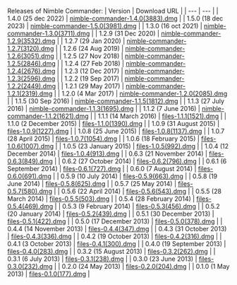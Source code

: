 Releases of Nimble Commander:
| Version | Download URL |
| --- | --- |
| 1.4.0 (25 dec 2022) | [nimble-commander-1.4.0(3883).dmg](https://raw.githubusercontent.com/mikekazakov/nimble-commander-releases/main/nimble-commander-1.4.0(3883).dmg) |
| 1.5.0 (18 dec 2023) | [nimble-commander-1.5.0(3981).dmg](https://raw.githubusercontent.com/mikekazakov/nimble-commander-releases/main/nimble-commander-1.5.0(3981).dmg) |
| 1.3.0 (16 oct 2021) | [nimble-commander-1.3.0(3711).dmg](https://raw.githubusercontent.com/mikekazakov/nimble-commander-releases/main/nimble-commander-1.3.0(3711).dmg) |
| 1.2.9 (31 Dec 2020) | [nimble-commander-1.2.9(3532).dmg](https://raw.githubusercontent.com/mikekazakov/nimble-commander-releases/main/nimble-commander-1.2.9(3532).dmg) |
| 1.2.7 (29 Jan 2020) | [nimble-commander-1.2.7(3120).dmg](https://raw.githubusercontent.com/mikekazakov/nimble-commander-releases/main/nimble-commander-1.2.7(3120).dmg) |
| 1.2.6 (24 Aug 2019) | [nimble-commander-1.2.6(3051).dmg](https://raw.githubusercontent.com/mikekazakov/nimble-commander-releases/main/nimble-commander-1.2.6(3051).dmg) |
| 1.2.5 (27 Nov 2018) | [nimble-commander-1.2.5(2846).dmg](https://raw.githubusercontent.com/mikekazakov/nimble-commander-releases/main/nimble-commander-1.2.5(2846).dmg) |
| 1.2.4 (27 Feb 2018) | [nimble-commander-1.2.4(2676).dmg](https://raw.githubusercontent.com/mikekazakov/nimble-commander-releases/main/nimble-commander-1.2.4(2676).dmg) |
| 1.2.3 (12 Dec 2017) | [nimble-commander-1.2.3(2596).dmg](https://raw.githubusercontent.com/mikekazakov/nimble-commander-releases/main/nimble-commander-1.2.3(2596).dmg) |
| 1.2.2 (19 Sep 2017) | [nimble-commander-1.2.2(2449).dmg](https://raw.githubusercontent.com/mikekazakov/nimble-commander-releases/main/nimble-commander-1.2.2(2449).dmg) |
| 1.2.1 (29 May 2017) | [nimble-commander-1.2.1(2319).dmg](https://raw.githubusercontent.com/mikekazakov/nimble-commander-releases/main/nimble-commander-1.2.1(2319).dmg) |
| 1.2.0 (4 Mar 2017) | [nimble-commander-1.2.0(2085).dmg](https://raw.githubusercontent.com/mikekazakov/nimble-commander-releases/main/nimble-commander-1.2.0(2085).dmg) |
| 1.1.5 (30 Sep 2016) | [nimble-commander-1.1.5(1812).dmg](https://raw.githubusercontent.com/mikekazakov/nimble-commander-releases/main/nimble-commander-1.1.5(1812).dmg) |
| 1.1.3 (27 July 2016) | [nimble-commander-1.1.3(1695).dmg](https://raw.githubusercontent.com/mikekazakov/nimble-commander-releases/main/nimble-commander-1.1.3(1695).dmg) |
| 1.1.2 (7 June 2016) | [nimble-commander-1.1.2(1621).dmg](https://raw.githubusercontent.com/mikekazakov/nimble-commander-releases/main/nimble-commander-1.1.2(1621).dmg) |
| 1.1.1 (14 March 2016) | [files-1.1.1(1521).dmg](https://raw.githubusercontent.com/mikekazakov/nimble-commander-releases/main/files-1.1.1(1521).dmg) |
| 1.1.0 (2 December 2015) | [files-1.1.0(1390).dmg](https://raw.githubusercontent.com/mikekazakov/nimble-commander-releases/main/files-1.1.0(1390).dmg) |
| 1.0.9 (31 August 2015) | [files-1.0.9(1227).dmg](https://raw.githubusercontent.com/mikekazakov/nimble-commander-releases/main/files-1.0.9(1227).dmg) |
| 1.0.8 (25 June 2015) | [files-1.0.8(1137).dmg](https://raw.githubusercontent.com/mikekazakov/nimble-commander-releases/main/files-1.0.8(1137).dmg) |
| 1.0.7 (28 April 2015) | [files-1.0.7(1054).dmg](https://raw.githubusercontent.com/mikekazakov/nimble-commander-releases/main/files-1.0.7(1054).dmg) |
| 1.0.6 (18 February 2015) | [files-1.0.6(1007).dmg](https://raw.githubusercontent.com/mikekazakov/nimble-commander-releases/main/files-1.0.6(1007).dmg) |
| 1.0.5 (23 January 2015) | [files-1.0.5(992).dmg](https://raw.githubusercontent.com/mikekazakov/nimble-commander-releases/main/files-1.0.5(992).dmg) |
| 1.0.4 (12 December 2014) | [files-1.0.4(913).dmg](https://raw.githubusercontent.com/mikekazakov/nimble-commander-releases/main/files-1.0.4(913).dmg) |
| 0.6.3 (21 November 2014) | [files-0.6.3(849).dmg](https://raw.githubusercontent.com/mikekazakov/nimble-commander-releases/main/files-0.6.3(849).dmg) |
| 0.6.2 (27 October 2014) | [files-0.6.2(796).dmg](https://raw.githubusercontent.com/mikekazakov/nimble-commander-releases/main/files-0.6.2(796).dmg) |
| 0.6.1 (6 September 2014) | [files-0.6.1(727).dmg](https://raw.githubusercontent.com/mikekazakov/nimble-commander-releases/main/files-0.6.1(727).dmg) |
| 0.6.0 (7 August 2014) | [files-0.6.0(691).dmg](https://raw.githubusercontent.com/mikekazakov/nimble-commander-releases/main/files-0.6.0(691).dmg) |
| 0.5.9 (10 July 2014) | [files-0.5.9(663).dmg](https://raw.githubusercontent.com/mikekazakov/nimble-commander-releases/main/files-0.5.9(663).dmg) |
| 0.5.8 (19 June 2014) | [files-0.5.8(625).dmg](https://raw.githubusercontent.com/mikekazakov/nimble-commander-releases/main/files-0.5.8(625).dmg) |
| 0.5.7 (25 May 2014) | [files-0.5.7(580).dmg](https://raw.githubusercontent.com/mikekazakov/nimble-commander-releases/main/files-0.5.7(580).dmg) |
| 0.5.6 (22 April 2014) | [files-0.5.6(543).dmg](https://raw.githubusercontent.com/mikekazakov/nimble-commander-releases/main/files-0.5.6(543).dmg) |
| 0.5.5 (28 March 2014) | [files-0.5.5(503).dmg](https://raw.githubusercontent.com/mikekazakov/nimble-commander-releases/main/files-0.5.5(503).dmg) |
| 0.5.4 (28 February 2014) | [files-0.5.4(469).dmg](https://raw.githubusercontent.com/mikekazakov/nimble-commander-releases/main/files-0.5.4(469).dmg) |
| 0.5.3 (9 February 2014) | [files-0.5.3(456).dmg](https://raw.githubusercontent.com/mikekazakov/nimble-commander-releases/main/files-0.5.3(456).dmg) |
| 0.5.2 (20 January 2014) | [files-0.5.2(439).dmg](https://raw.githubusercontent.com/mikekazakov/nimble-commander-releases/main/files-0.5.2(439).dmg) |
| 0.5.1 (30 December 2013) | [files-0.5.1(422).dmg](https://raw.githubusercontent.com/mikekazakov/nimble-commander-releases/main/files-0.5.1(422).dmg) |
| 0.5.0 (17 December 2013) | [files-0.5.0(378).dmg](https://raw.githubusercontent.com/mikekazakov/nimble-commander-releases/main/files-0.5.0(378).dmg) |
| 0.4.4 (14 November 2013) | [files-0.4.4(347).dmg](https://raw.githubusercontent.com/mikekazakov/nimble-commander-releases/main/files-0.4.4(347).dmg) |
| 0.4.3 (31 October 2013) | [files-0.4.3(336).dmg](https://raw.githubusercontent.com/mikekazakov/nimble-commander-releases/main/files-0.4.3(336).dmg) |
| 0.4.2 (19 October 2013) | [files-0.4.2(316).dmg](https://raw.githubusercontent.com/mikekazakov/nimble-commander-releases/main/files-0.4.2(316).dmg) |
| 0.4.1 (3 October 2013) | [files-0.4.1(300).dmg](https://raw.githubusercontent.com/mikekazakov/nimble-commander-releases/main/files-0.4.1(300).dmg) |
| 0.4.0 (19 September 2013) | [files-0.4.0(283).dmg](https://raw.githubusercontent.com/mikekazakov/nimble-commander-releases/main/files-0.4.0(283).dmg) |
| 0.3.2 (15 August 2013) | [files-0.3.2(262).dmg](https://raw.githubusercontent.com/mikekazakov/nimble-commander-releases/main/files-0.3.2(262).dmg) |
| 0.3.1 (6 July 2013) | [files-0.3.1(238).dmg](https://raw.githubusercontent.com/mikekazakov/nimble-commander-releases/main/files-0.3.1(238).dmg) |
| 0.3.0 (23 June 2013) | [files-0.3.0(232).dmg](https://raw.githubusercontent.com/mikekazakov/nimble-commander-releases/main/files-0.3.0(232).dmg) |
| 0.2.0 (24 May 2013) | [files-0.2.0(204).dmg](https://raw.githubusercontent.com/mikekazakov/nimble-commander-releases/main/files-0.2.0(204).dmg) |
| 0.1.0 (1 May 2013) | [files-0.1.0(177).dmg](https://raw.githubusercontent.com/mikekazakov/nimble-commander-releases/main/files-0.1.0(177).dmg) |